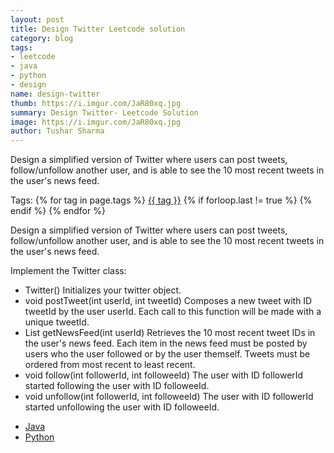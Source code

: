```yaml
---
layout: post
title: Design Twitter Leetcode solution
category: blog
tags:
- leetcode
- java
- python
- design
name: design-twitter
thumb: https://i.imgur.com/JaR80xq.jpg
summary: Design Twitter- Leetcode Solution
image: https://i.imgur.com/JaR80xq.jpg
author: Tushar Sharma
---
```


Design a simplified version of Twitter where users can post tweets, follow/unfollow another user, and is able to see the 10 most recent tweets in the user's news feed.<!-- truncate_here -->

<p>Tags: {% for tag in page.tags %} <a class="mytag" href="/tag/{{ tag }}" title="View posts tagged with &quot;{{ tag }}&quot;">{{ tag }}</a>  {% if forloop.last != true %} {% endif %} {% endfor %} </p>

<link rel="stylesheet" href="{{ root_url }}/css/multipleTab.css"/>
<script src="{{ root_url }}/js/jquery.easytabs.min.js"></script>
<script src="{{ root_url }}/js/multipleTab.js"></script>


Design a simplified version of Twitter where users can post tweets, follow/unfollow another user, and is able to see the 10 most recent tweets in the user's news feed.

Implement the Twitter class:

* Twitter() Initializes your twitter object.
* void postTweet(int userId, int tweetId) Composes a new tweet with ID tweetId by the user userId. Each call to this function will be made with a unique tweetId.
* List<Integer> getNewsFeed(int userId) Retrieves the 10 most recent tweet IDs in the user's news feed. Each item in the news feed must be posted by users who the user followed or by the user themself. Tweets must be ordered from most recent to least recent.
* void follow(int followerId, int followeeId) The user with ID followerId started following the user with ID followeeId.
* void unfollow(int followerId, int followeeId) The user with ID followerId started unfollowing the user with ID followeeId.

<div class="tab-container">
  <ul>
    <li class="tab Java1"><a href="#Java1">Java</a></li>
    <li class="tab Python1"><a href="#Python1">Python</a></li>

  </ul>

   <div class="codeSample Java1" id="Java1">
       <script src="https://gist.github.com/tushar-sharma/ced5cd4f61fd36623f10f7be45d3c40a.js?file=DesignTwitter.java"></script>
    </div>

   <div class="codeSample Python1" id="Python1">
      <script src="https://gist.github.com/tushar-sharma/ced5cd4f61fd36623f10f7be45d3c40a.js?file=design_twitter.py"></script>
   </div>

</div> 
<br>
